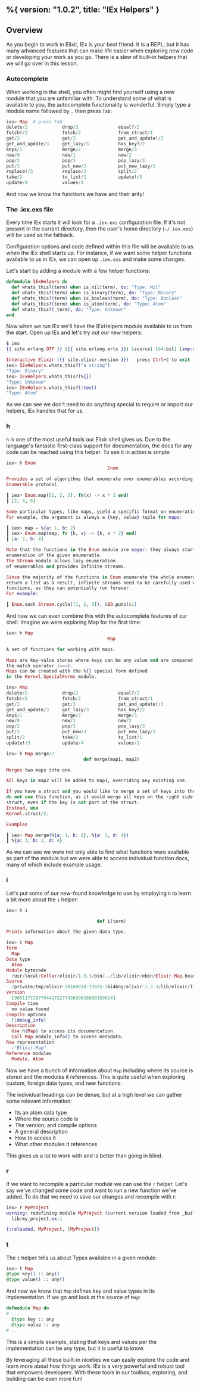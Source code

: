 %{
  version: "1.0.2",
  title: "IEx Helpers"
}
---

## Overview

As you begin to work in Elixir, IEx is your best friend.
It is a REPL, but it has many advanced features that can make life easier when exploring new code or developing your work as you go.
There is a slew of built-in helpers that we will go over in this lesson.

### Autocomplete

When working in the shell, you often might find yourself using a new module that you are unfamiliar with.
To understand some of what is available to you, the autocomplete functionality is wonderful.
Simply type a module name followed by `.` then press `Tab`:

```elixir
iex> Map. # press Tab
delete/2             drop/2               equal?/2
fetch!/2             fetch/2              from_struct/1
get/2                get/3                get_and_update!/3
get_and_update/3     get_lazy/3           has_key?/2
keys/1               merge/2              merge/3
new/0                new/1                new/2
pop/2                pop/3                pop_lazy/3
put/3                put_new/3            put_new_lazy/3
replace!/3           replace/3            split/2
take/2               to_list/1            update!/3
update/4             values/1
```

And now we know the functions we have and their arity!

### The .iex.exs file

Every time IEx starts it will look for a `.iex.exs` configuration file.
If it's not present in the current directory, then the user's home directory (`~/.iex.exs`) will be used as the fallback.

Configuration options and code defined within this file will be available to us when the IEx shell starts up.
For instance, if we want some helper functions available to us in IEx, we can open up `.iex.exs` and make some changes.

Let's start by adding a module with a few helper functions:

```elixir
defmodule IExHelpers do
  def whats_this?(term) when is_nil(term), do: "Type: Nil"
  def whats_this?(term) when is_binary(term), do: "Type: Binary"
  def whats_this?(term) when is_boolean(term), do: "Type: Boolean"
  def whats_this?(term) when is_atom(term), do: "Type: Atom"
  def whats_this?(_term), do: "Type: Unknown"
end
```

Now when we run IEx we'll have the IExHelpers module available to us from the start.
Open up IEx and let's try out our new helpers:

```elixir
$ iex
{{ site.erlang.OTP }} [{{ site.erlang.erts }}] [source] [64-bit] [smp:8:8] [async-threads:10] [hipe] [kernel-poll:false] [dtrace]

Interactive Elixir ({{ site.elixir.version }}) - press Ctrl+C to exit (type h() ENTER for help)
iex> IExHelpers.whats_this?("a string")
"Type: Binary"
iex> IExHelpers.whats_this?(%{})
"Type: Unknown"
iex> IExHelpers.whats_this?(:test)
"Type: Atom"
```

As we can see we don't need to do anything special to require or import our helpers, IEx handles that for us.

### h

`h` is one of the most useful tools our Elixir shell gives us.
Due to the language's fantastic first-class support for documentation, the docs for any code can be reached using this helper.
To see it in action is simple:

```elixir
iex> h Enum
                                      Enum

Provides a set of algorithms that enumerate over enumerables according to the
Enumerable protocol.

┃ iex> Enum.map([1, 2, 3], fn(x) -> x * 2 end)
┃ [2, 4, 6]

Some particular types, like maps, yield a specific format on enumeration.
For example, the argument is always a {key, value} tuple for maps:

┃ iex> map = %{a: 1, b: 2}
┃ iex> Enum.map(map, fn {k, v} -> {k, v * 2} end)
┃ [a: 2, b: 4]

Note that the functions in the Enum module are eager: they always start the
enumeration of the given enumerable.
The Stream module allows lazy enumeration
of enumerables and provides infinite streams.

Since the majority of the functions in Enum enumerate the whole enumerable and
return a list as a result, infinite streams need to be carefully used with such
functions, as they can potentially run forever.
For example:

┃ Enum.each Stream.cycle([1, 2, 3]), &IO.puts(&1)
```

And now we can even combine this with the autocomplete features of our shell.
Imagine we were exploring Map for the first time:

```elixir
iex> h Map
                                      Map

A set of functions for working with maps.

Maps are key-value stores where keys can be any value and are compared using
the match operator (===).
Maps can be created with the %{} special form defined
in the Kernel.SpecialForms module.

iex> Map.
delete/2             drop/2               equal?/2
fetch!/2             fetch/2              from_struct/1
get/2                get/3                get_and_update!/3
get_and_update/3     get_lazy/3           has_key?/2
keys/1               merge/2              merge/3
new/0                new/1                new/2
pop/2                pop/3                pop_lazy/3
put/3                put_new/3            put_new_lazy/3
split/2              take/2               to_list/1
update!/3            update/4             values/1

iex> h Map.merge/2
                             def merge(map1, map2)

Merges two maps into one.

All keys in map2 will be added to map1, overriding any existing one.

If you have a struct and you would like to merge a set of keys into the struct,
do not use this function, as it would merge all keys on the right side into the
struct, even if the key is not part of the struct.
Instead, use
Kernel.struct/2.

Examples

┃ iex> Map.merge(%{a: 1, b: 2}, %{a: 3, d: 4})
┃ %{a: 3, b: 2, d: 4}
```

As we can see we were not only able to find what functions were available as part of the module but we were able to access individual function docs, many of which include example usage.

### i

Let's put some of our new-found knowledge to use by employing `h` to learn a bit more about the `i` helper:

```elixir
iex> h i

                                  def i(term)

Prints information about the given data type.

iex> i Map
Term
  Map
Data type
  Atom
Module bytecode
  /usr/local/Cellar/elixir/1.3.3/bin/../lib/elixir/ebin/Elixir.Map.beam
Source
  /private/tmp/elixir-20160918-33925-1ki46ng/elixir-1.3.3/lib/elixir/lib/map.ex
Version
  [9651177287794427227743899018880159024]
Compile time
  no value found
Compile options
  [:debug_info]
Description
  Use h(Map) to access its documentation.
  Call Map.module_info() to access metadata.
Raw representation
  :"Elixir.Map"
Reference modules
  Module, Atom
```

Now we have a bunch of information about `Map` including where its source is stored and the modules it references.
This is quite useful when exploring custom, foreign data types, and new functions.

The individual headings can be dense, but at a high level we can gather some relevant information:

- Its an atom data type
- Where the source code is
- The version, and compile options
- A general description
- How to access it
- What other modules it references

This gives us a lot to work with and is better than going in blind.

### r

If we want to recompile a particular module we can use the `r` helper.
Let's say we've changed some code and want to run a new function we've added.
To do that we need to save our changes and recompile with r:

```elixir
iex> r MyProject
warning: redefining module MyProject (current version loaded from _build/dev/lib/my_project/ebin/Elixir.MyProject.beam)
  lib/my_project.ex:1

{:reloaded, MyProject, [MyProject]}
```

### t

The `t` helper tells us about Types available in a given module:

```elixir
iex> t Map
@type key() :: any()
@type value() :: any()
```

And now we know that `Map` defines key and value types in its implementation.
If we go and look at the source of `Map`:

```elixir
defmodule Map do
# ...
  @type key :: any
  @type value :: any
# ...
```

This is a simple example, stating that keys and values per the implementation can be any type, but it is useful to know.

By leveraging all these built-in niceties we can easily explore the code and learn more about how things work.
IEx is a very powerful and robust tool that empowers developers.
With these tools in our toolbox, exploring, and building can be even more fun!
